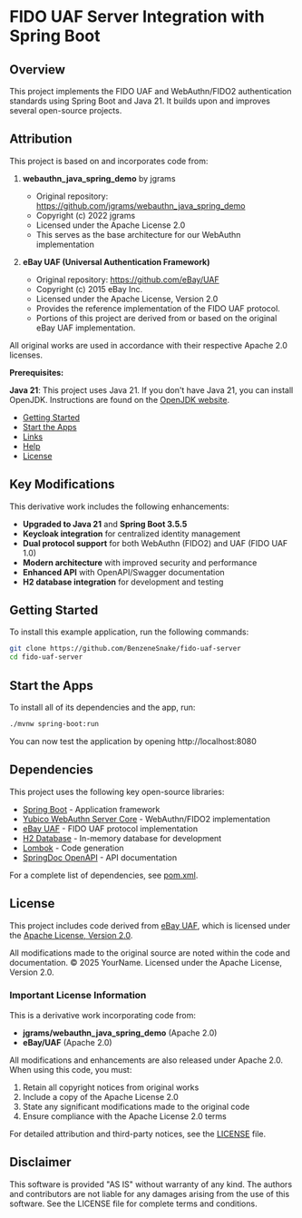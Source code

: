 # FIDO UAF Server Integration with Spring Boot

## Overview

This project implements the FIDO UAF and WebAuthn/FIDO2 authentication standards using Spring Boot and Java 21.
It builds upon and improves several open-source projects.

## Attribution

This project is based on and incorporates code from:

1. **webauthn_java_spring_demo** by jgrams
   - Original repository: https://github.com/jgrams/webauthn_java_spring_demo
   - Copyright (c) 2022 jgrams
   - Licensed under the Apache License 2.0
   - This serves as the base architecture for our WebAuthn implementation

2. **eBay UAF (Universal Authentication Framework)**
   - Original repository: https://github.com/eBay/UAF
   - Copyright (c) 2015 eBay Inc.
   - Licensed under the Apache License, Version 2.0
   - Provides the reference implementation of the FIDO UAF protocol.
   - Portions of this project are derived from or based on the original eBay UAF implementation.

All original works are used in accordance with their respective Apache 2.0 licenses.

**Prerequisites:**

**Java 21**: This project uses Java 21. If you don't have Java 21, you can install OpenJDK. Instructions are found on the [OpenJDK website](https://aws.amazon.com/tw/corretto/).

* [Getting Started](#getting-started)
* [Start the Apps](#start-the-apps)
* [Links](#links)
* [Help](#help)
* [License](#license)
## Key Modifications

This derivative work includes the following enhancements:

* **Upgraded to Java 21** and **Spring Boot 3.5.5**
* **Keycloak integration** for centralized identity management
* **Dual protocol support** for both WebAuthn (FIDO2) and UAF (FIDO UAF 1.0)
* **Modern architecture** with improved security and performance
* **Enhanced API** with OpenAPI/Swagger documentation
* **H2 database integration** for development and testing

## Getting Started

To install this example application, run the following commands:

```bash
git clone https://github.com/BenzeneSnake/fido-uaf-server
cd fido-uaf-server
```

## Start the Apps

To install all of its dependencies and the app, run:

```bash
./mvnw spring-boot:run
```

You can now test the application by opening http://localhost:8080

## Dependencies

This project uses the following key open-source libraries:

* [Spring Boot](https://spring.io/projects/spring-boot) - Application framework
* [Yubico WebAuthn Server Core](https://developers.yubico.com/java-webauthn-server/) - WebAuthn/FIDO2 implementation
* [eBay UAF](https://github.com/eBay/UAF) - FIDO UAF protocol implementation
* [H2 Database](https://www.h2database.com/) - In-memory database for development
* [Lombok](https://projectlombok.org/) - Code generation
* [SpringDoc OpenAPI](https://springdoc.org/) - API documentation

For a complete list of dependencies, see [pom.xml](pom.xml).

## License

This project includes code derived from [eBay UAF](https://github.com/eBay/UAF),
which is licensed under the [Apache License, Version 2.0](http://www.apache.org/licenses/LICENSE-2.0).

All modifications made to the original source are noted within the code and documentation.
© 2025 YourName. Licensed under the Apache License, Version 2.0.
### Important License Information

This is a derivative work incorporating code from:
- **jgrams/webauthn_java_spring_demo** (Apache 2.0)
- **eBay/UAF** (Apache 2.0)

All modifications and enhancements are also released under Apache 2.0. When using this code, you must:
1. Retain all copyright notices from original works
2. Include a copy of the Apache License 2.0
3. State any significant modifications made to the original code
4. Ensure compliance with the Apache License 2.0 terms

For detailed attribution and third-party notices, see the [LICENSE](LICENSE) file.

## Disclaimer

This software is provided "AS IS" without warranty of any kind. The authors and contributors are not liable for any damages arising from the use of this software. See the LICENSE file for complete terms and conditions.
